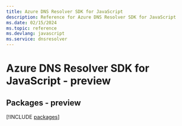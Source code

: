 ```yaml
---
title: Azure DNS Resolver SDK for JavaScript
description: Reference for Azure DNS Resolver SDK for JavaScript
ms.date: 02/15/2024
ms.topic: reference
ms.devlang: javascript
ms.service: dnsresolver
---
```

# Azure DNS Resolver SDK for JavaScript - preview
## Packages - preview
[!INCLUDE [packages](dns-resolver-index.md)]